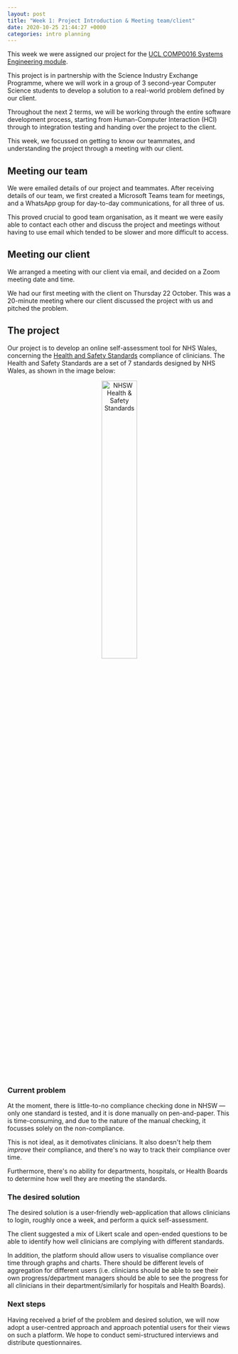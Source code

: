 ```yaml
---
layout: post
title: "Week 1: Project Introduction & Meeting team/client"
date: 2020-10-25 21:44:27 +0000
categories: intro planning
---
```


This week we were assigned our project for the [UCL COMP0016 Systems Engineering module](https://www.ucl.ac.uk/module-catalogue/modules/systems-engineering/COMP0016).

This project is in partnership with the Science Industry Exchange Programme, where we will work in a group of 3 second-year Computer Science students to develop a solution to a real-world problem defined by our client.

Throughout the next 2 terms, we will be working through the entire software development process, starting from Human-Computer Interaction (HCI) through to integration testing and handing over the project to the client.

This week, we focussed on getting to know our teammates, and understanding the project through a meeting with our client.

## Meeting our team

We were emailed details of our project and teammates. After receiving details of our team, we first created a Microsoft Teams team for meetings, and a WhatsApp group for day-to-day communications, for all three of us.

This proved crucial to good team organisation, as it meant we were easily able to contact each other and discuss the project and meetings without having to use email which tended to be slower and more difficult to access.

## Meeting our client

We arranged a meeting with our client via email, and decided on a Zoom meeting date and time.

We had our first meeting with the client on Thursday 22 October. This was a 20-minute meeting where our client discussed the project with us and pitched the problem.

## The project

Our project is to develop an online self-assessment tool for NHS Wales, concerning the [Health and Safety Standards](http://www.wales.nhs.uk/sitesplus/documents/1064/24729_Health%20Standards%20Framework_2015_E1.pdf) compliance of clinicians. The Health and Safety Standards are a set of 7 standards designed by NHS Wales, as shown in the image below:

<p align="center">
  <img src="/blog/images/week1-standards-circle.png" width="40%" title="NHSW Health & Safety Standards" />
</p>

### Current problem

At the moment, there is little-to-no compliance checking done in NHSW — only one standard is tested, and it is done manually on pen-and-paper. This is time-consuming, and due to the nature of the manual checking, it focusses solely on the non-compliance.

This is not ideal, as it demotivates clinicians. It also doesn't help them _improve_ their compliance, and there's no way to track their compliance over time.

Furthermore, there's no ability for departments, hospitals, or Health Boards to determine how well they are meeting the standards.

### The desired solution

The desired solution is a user-friendly web-application that allows clinicians to login, roughly once a week, and perform a quick self-assessment.

The client suggested a mix of Likert scale and open-ended questions to be able to identify how well clinicians are complying with different standards.

In addition, the platform should allow users to visualise compliance over time through graphs and charts. There should be different levels of aggregation for different users (i.e. clinicians should be able to see their own progress/department managers should be able to see the progress for all clinicians in their department/similarly for hospitals and Health Boards).

### Next steps

Having received a brief of the problem and desired solution, we will now adopt a user-centred approach and approach potential users for their views on such a platform. We hope to conduct semi-structured interviews and distribute questionnaires.
